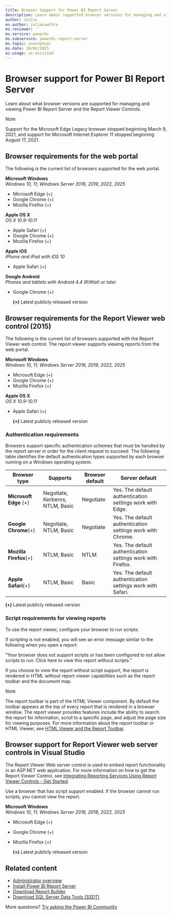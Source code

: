 ```yaml
---
title: Browser Support for Power BI Report Server
description: Learn about supported browser versions for managing and viewing Power BI Report Server and the Report Viewer Controls, including authentication requirements and script configuration for optimal report viewing experience.
author: JulCsc
ms.author: juliacawthra
ms.reviewer: ''
ms.service: powerbi
ms.subservice: powerbi-report-server
ms.topic: conceptual
ms.date: 10/01/2025
ai-usage: ai-assisted
---
```

# Browser support for Power BI Report Server

Learn about what browser versions are supported for managing and viewing Power BI Report Server and the Report Viewer Controls.

> [!NOTE]
> Support for the Microsoft Edge Legacy browser stopped beginning March 9, 2021, and support for Microsoft Internet Explorer 11 stopped beginning August 17, 2021.

## Browser requirements for the web portal

The following is the current list of browsers supported for the web portal.

**Microsoft Windows**  
*Windows 10, 11; Windows Server 2016, 2019, 2022, 2025*

- Microsoft Edge (+)
- Google Chrome (+)
- Mozilla Firefox (+)

**Apple OS X**  
*OS X 10.9-10.11*

- Apple Safari (+)
- Google Chrome (+)
- Mozilla Firefox (+)

**Apple iOS**  
*iPhone and iPad with iOS 10*

- Apple Safari (+)

**Google Android**  
*Phones and tablets with Android 4.4 (KitKat) or later*

- Google Chrome (+)
  
  **(+)** Latest publicly released version

## Browser requirements for the Report Viewer web control (2015)

The following is the current list of browsers supported with the Report Viewer web control. The report viewer supports viewing reports from the web portal.

**Microsoft Windows**  
*Windows 10, 11; Windows Server 2016, 2019, 2022, 2025*

- Microsoft Edge (+)
- Google Chrome (+)
- Mozilla Firefox (+)

**Apple OS X**  
*OS X 10.9-10.11*

- Apple Safari (+)
  
  **(+)** Latest publicly released version

### Authentication requirements

Browsers support specific authentication schemes that must be handled by the report server in order for the client request to succeed. The following table identifies the default authentication types supported by each browser running on a Windows operating system.

| **Browser type** | **Supports** | **Browser default** | **Server default** |
| --- | --- | --- | --- |
| **Microsoft Edge** (+) |Negotiate, Kerberos, NTLM, Basic |Negotiate |Yes. The default authentication settings work with Edge. |
| **Google Chrome**(+) |Negotiate, NTLM, Basic |Negotiate |Yes. The default authentication settings work with Chrome. |
| **Mozilla Firefox**(+) |NTLM, Basic |NTLM |Yes. The default authentication settings work with Firefox. |
| **Apple Safari**(+) |NTLM, Basic |Basic |Yes. The default authentication settings work with Safari. |

 **(+)** Latest publicly released version

### Script requirements for viewing reports

To use the report viewer, configure your browser to run scripts.

If scripting is not enabled, you will see an error message similar to the following when you open a report:

"Your browser does not support scripts or has been configured to not allow scripts to run. Click here to view this report without scripts."

 If you choose to view the report without script support, the report is rendered in HTML without report viewer capabilities such as the report toolbar and the document map.

> [!NOTE]
> The report toolbar is part of the HTML Viewer component. By default the toolbar appears at the top of every report that is rendered in a browser window. The report viewer provides features include the ability to search the report for information, scroll to a specific page, and adjust the page size for viewing purposes. For more information about the report toolbar or HTML Viewer, see [HTML Viewer and the Report Toolbar](/sql/reporting-services/html-viewer-and-the-report-toolbar).

## Browser support for Report Viewer web server controls in Visual Studio

The Report Viewer Web server control is used to embed report functionality in an ASP.NET web application. For more information on how to get the Report Viewer Control, see [Integrating Reporting Services Using Report Viewer Controls - Get Started](/sql/reporting-services/application-integration/integrating-reporting-services-using-reportviewer-controls-get-started).

Use a browser that has script support enabled. If the browser cannot run scripts, you cannot view the report.

**Microsoft Windows**  
*Windows 10, 11; Windows Server 2016, 2019, 2022, 2025*

- Microsoft Edge (+)
- Google Chrome (+)
- Mozilla Firefox (+)
  
  **(+)** Latest publicly released version

## Related content

- [Administrator overview](admin-handbook-overview.md)  
- [Install Power BI Report Server](install-report-server.md)  
- [Download Report Builder](https://www.microsoft.com/download/details.aspx?id=53613)  
- [Download SQL Server Data Tools (SSDT)](/sql/ssdt/download-sql-server-data-tools-ssdt)

More questions? [Try asking the Power BI Community](https://community.powerbi.com/)
